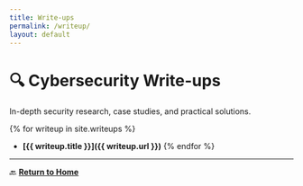 ```yaml
---
title: Write-ups
permalink: /writeup/
layout: default
---
```


# 🔍 Cybersecurity Write-ups  
In-depth security research, case studies, and practical solutions.

{% for writeup in site.writeups %}
- **[{{ writeup.title }}]({{ writeup.url }})**
{% endfor %}

---
🔙 **[Return to Home](../)**  